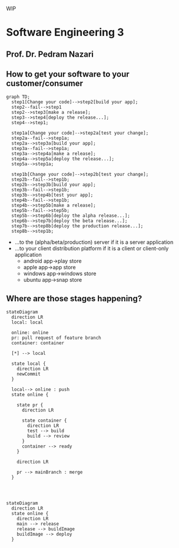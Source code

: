 WIP

# Software Engineering 3
## Prof. Dr. Pedram Nazari

## How to get your software to your customer/consumer

```mermaid
graph TD;
  step1[Change your code]-->step2[build your app];
  step2--fail-->step1
  step2-->step3[make a release];
  step3-->step4[deploy the release...];
  step4-->step1;

  step1a[Change your code]-->step2a[test your change];
  step2a--fail-->step1a;
  step2a-->step3a[build your app];
  step3a--fail-->step1a;
  step3a-->step4a[make a release];
  step4a-->step5a[deploy the release...];
  step5a-->step1a;

  step1b[Change your code]-->step2b[test your change];
  step2b--fail-->step1b;
  step2b-->step3b[build your app];
  step3b--fail-->step1b;
  step3b-->step4b[test your app];
  step4b--fail-->step1b;
  step4b-->step5b[make a release];
  step5b--fail-->step5b;
  step5b-->step6b[deploy the alpha release...];
  step6b-->step7b[deploy the beta release...];
  step7b-->step8b[deploy the production release...];
  step8b-->step1b;

```

- ...to the (alpha/beta/production) server if it is a server application
- ...to your client distribution platform if it is a client or client-only application
  - android app->play store
  - apple app->app store
  - windows app->windows store
  - ubuntu app->snap store

## Where are those stages happening?

```mermaid
stateDiagram
  direction LR
  local: local
  
  online: online
  pr: pull request of feature branch
  container: container

  [*] --> local

  state local {
    direction LR
    newCommit
  }
  
  local--> online : push
  state online {

    state pr {
      direction LR
      
      state container {
        direction LR
        test --> build
        build --> review
      }
      container --> ready
    }

    direction LR
    
    pr --> mainBranch : merge
  }
  
```

```mermaid


stateDiagram
  direction LR
  state online {
    direction LR
    main --> release
    release --> buildImage
    buildImage --> deploy
  }
```
